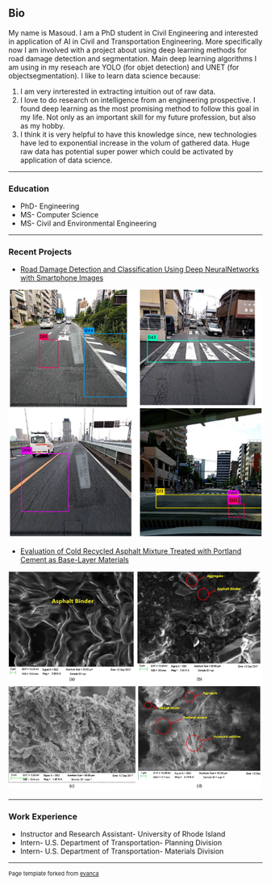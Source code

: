 ## Bio
My name is Masoud. I am a PhD student in Civil Engineering and interested in application of AI in Civil and Transportation Engineering. More specifically now I am involved with a project about using deep learning methods for road damage detection and segmentation. Main deep learning algorithms I am using in my reseach are YOLO (for objet detection) and UNET (for objectsegmentation). I like to learn data science because:

1. I am very inrterested in extracting intuition out of raw data.
2. I love to do research on intelligence from an engineering prospective. I found deep learning as the most promising method to follow this goal in my life. Not only as an important skill for my future profession, but also as my hobby.
3. I think it is very helpful to have this knowledge since, new technologies have led to exponential increase in the volum of gathered data. Huge raw data has potential super power which could be activated by application of data science.

---
### Education

- PhD- Engineering
- MS- Computer Science
- MS- Civil and Environmental Engineering

---
### Recent Projects

- [Road Damage Detection and Classification Using Deep NeuralNetworks with Smartphone Images](https://www.researchgate.net/publication/342179672_Road_Damage_Detection_and_Classification_Using_Deep_Neural_Networks_YOLOv4_with_Smartphone_Images)
<img src="images/RDD.png"/>

- [Evaluation of Cold Recycled Asphalt Mixture Treated with Portland Cement as Base-Layer Materials ](https://ascelibrary.org/doi/abs/10.1061/(ASCE)MT.1943-5533.0003073)
<img src="images/SEM.png"/>

---
### Work Experience
- Instructor and Research Assistant- University of Rhode Island
- Intern- U.S. Department of Transportation- Planning Division
- Intern- U.S. Department of Transportation- Materials Division

---
<p style="font-size:11px">Page template forked from <a href="https://github.com/evanca/quick-portfolio">evanca</a></p>
<!-- Remove above link if you don't want to attibute -->
